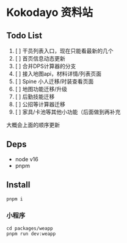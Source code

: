 # Kokodayo 资料站


## Todo List

1. [ ] 干员列表入口，现在只能看最新的几个
2. [ ] 首页信息动态更新
3. [ ] 合并DPS计算器的分支
4. [ ] 接入地图api，材料详情/列表页面
5. [ ] Spine 小人迁移/时装查看页面
6. [ ] 地图功能迁移/升级
7. [ ] 后勤技能迁移
8. [ ] 公招等计算器迁移
9. [ ] 家具/卡池等其他小功能（后面做到再补充

大概会上面的顺序更新

## Deps
- node v16
- pnpm
## Install

```shell
pnpm i
```



### 小程序
```
cd packages/weapp
pnpm run dev:weapp
```


